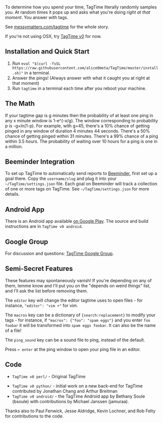 To determine how you spend your time, TagTime literally randomly samples you. At random times it pops up and asks what you're doing *right at that moment*. You answer with tags.

See [messymatters.com/tagtime](http://messymatters.com/tagtime) for the whole story.

If you're not using OSX, try [TagTime v0](https://github.com/alice0meta/TagTime/tree/master/TagTime%20v0%20perl) for now.

## Installation and Quick Start

1. Run `eval "$(curl -fsSL https://raw.githubusercontent.com/alice0meta/TagTime/master/install.sh)"` in a terminal.
1. Answer the pings! (Always answer with what it caught you at right at that moment)
1. Run `tagtime` in a terminal each time after you reboot your machine.

## The Math

If your tagtime gap is g minutes then the probability of at least one ping in any x minute window is 1-e^(-x/g).
The window corresponding to probability p is -g×ln(1-p).
For example, with g=45, there's a 10% chance of getting pinged in any window of duration 4 minutes 44 seconds.
There's a 50% chance of getting pinged within 31 minutes.
There's a 99% chance of a ping within 3.5 hours.
The probability of waiting over 10 hours for a ping is one in a million.

## Beeminder Integration

To set up TagTime to automatically send reports to [Beeminder](http://www.beeminder.com/), first set up a goal there. Copy the `username/slug` and plug it into your `~/TagTime/settings.json` file.
Each goal on Beeminder will track a collection of one or more tags on TagTime. See `~/TagTime/settings.json` for more details.

## Android App

There is an Android app available [on Google Play](https://play.google.com/store/apps/details?id=bsoule.tagtime).
The source and build instructions are in `TagTime v0 android`.

## Google Group

For discussion and questions: [TagTime Google Group](https://groups.google.com/forum/?fromgroups#!forum/tagtime).

## Semi-Secret Features

These features may spontaneously vanish! If you're depending on any of them, lemme know and I'll put you on the "depends on weird things" list, and I'll ask the list before removing them.
<!-- 
current "depends on weird things" list: danny

How to make the tagtime daemon automatically start on bootup in OSX:

sudo ln -s /path/to/tagtimed.pl /Library/StartupItems/tagtimed.pl
 -->
The `editor` key will change the editor tagtime uses to open files - for instance, `"editor": "vim +"` for vim.

The `macros` key can be a dictionary of `{search:replacement}` to modify your tags - for instance, if `"macros": {"foo": "spam eggs"}` and you enter `foo foobar` it will be transformed into `spam eggs foobar`. It can also be the name of a file!

The `ping_sound` key can be a sound file to ping, instead of the default.

Press `↩ enter` at the ping window to open your ping file in an editor.

## Code

<!-- * `tagtime.js` - desktop daemon, beeminder synchonization, pingfile merging
* `ping-nw/` - node-webkit gui
* `run.sh` - installs dependencies the first time, runs `tagtime.js` as a daemon with own arguments
* `stop.sh` - stops existing instances of the daemon
* `settings.js` - template for user-specific settings -->

* `TagTime v0 perl/` - Original TagTime

<!-- by ... who? -->

* `TagTime v0 python/` - initial work on a new back-end for TagTime contributed by Jonathan Chang and Arthur Breitman
* `TagTime v0 android/` - the TagTime Android app by Bethany Soule (bsoule) with contributions by Michael Janssen (jamuraa).

Thanks also to Paul Fenwick, Jesse Aldridge, Kevin Lochner, and Rob Felty for contributions to the code.

<!-- The script directory contains various scripts we've used, like for various games and contests and commitment contracts and whatnot.
Basically, incentive schemes for getting ourselves to procrastinate less.
We view TagTime as the foundation for all such lifehacks, since it's a way to guarantee you always have data on where your time is going.
It's hard to flake out on reporting to TagTime since it actively pings you.
You can be perfectly passive - just responding when prompted.
That's why we call it "time-tracking for space cadets". -->
